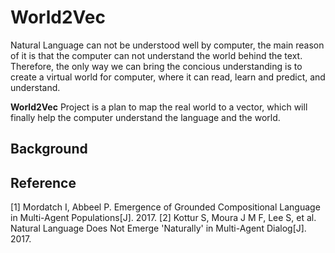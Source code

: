 # World2Vec
Natural Language can not be understood well by computer, the main reason of it is that the computer can not understand the world behind the text. Therefore, the only way we can bring the concious understanding is to create a virtual world for computer, where it can read, learn and predict, and understand.

**World2Vec** Project is a plan to map the real world to a vector, which will finally help the computer understand the language and the world.

## Background

## Reference

[1] Mordatch I, Abbeel P. Emergence of Grounded Compositional Language in Multi-Agent Populations[J]. 2017.
[2] Kottur S, Moura J M F, Lee S, et al. Natural Language Does Not Emerge 'Naturally' in Multi-Agent Dialog[J]. 2017.
